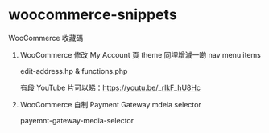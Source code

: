 # woocommerce-snippets
WooCommerce 收藏碼

1. WooCommerce 修改 My Account 頁 theme 同埋增減一啲 nav menu items

    edit-address.hp & functions.php
    
    有段 YouTube 片可以睇：https://youtu.be/_rlkF_hU8Hc

2. WooCommerce 自制 Payment Gateway mdeia selector

    payemnt-gateway-media-selector
